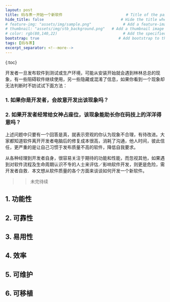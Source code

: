 ```yaml
---
layout: post
title: 码与茶－开始一个新软件                            # Title of the page
hide_title: false                                  # Hide the title when displaying the post, but shown in lists of posts
# feature-img: "assets/img/sample.png"              # Add a feature-image to the post
# thumbnail: "assets/img/stb_background.png"   # Add a thumbnail image on blog view
# color: rgb(80,140,22)                             # Add the specified color as feature image, and change link colors in post
bootstrap: true                                   # Add bootstrap to the page
tags: [码与茶]
excerpt_separator: <!--more-->
---
```


<!--more-->
{:toc}

开发者一旦发布软件到测试或生产环境，可能从安装开始就会遇到林林总总的现象，有一些阻碍软件继续使用，另一些隐藏或混淆了信息，如果你看到一个现象却无法判断时不妨试试下面方法：

### 1. 如果你是开发者，会故意开发出该现象吗？
### 2. 如果开发者经常给女神占座位，该现象能助长你在码技上的洋洋得意吗？

上述问题中只要有一个回答是真，就表示旁观的你认为现象不合理，有待改进。大家都知道软件离开开发者电脑后的修复成本很高，消耗了沟通，他人时间，彼此信任，更严重的是让自己习惯于发布质量不高的软件，降低自我要求。

从各种经理到开发者自身，很容易关注于期待的功能和性能，而忽视其他，如果遇到对软件流程及生命周期认识不专的人士来评估／影响软件开发，则更是危险，需开发者自救．本文想从软件质量的各个方面来谈谈如何开发一个新软件。

>>未完待续

## 1. 功能性

## 2. 可靠性

## 3. 易用性

## 4. 效率

## 5. 可维护

## 6. 可移植